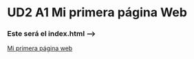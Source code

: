 # UD2 A1 Mi primera página Web

### Este será el index.html --> 

[Mi primera página web](index.html)
